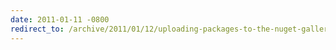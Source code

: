```yaml
---
date: 2011-01-11 -0800
redirect_to: /archive/2011/01/12/uploading-packages-to-the-nuget-gallery.aspx/
---
```

